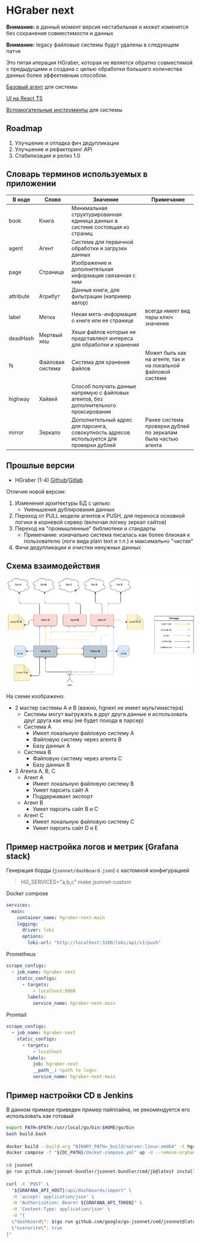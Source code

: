 # HGraber next

**Внимание:** в данный момент версия нестабильная и может изменятся без сохранения совместимости и данных

**Внимание:** legacy файловые системы будут удалены в следующем патче

Это пятая итерация HGraber, которая не является обратно совместимой с предыдущими и создана с целью обработки большего количества данных более эффективным способом.

[Базовый агент](https://github.com/gbh007/hgraber-next-agent-core) для системы

[UI на React TS](https://github.com/gbh007/hgraber-next-react-ui)

[Вспомогательные инструменты](https://github.com/gbh007/hgraber-next-tools) для системы

## Roadmap

1. Улучшение и отладка фич дедупликации
2. Улучшение и рефакторинг API
3. Стабилизация и релиз 1.0

## Словарь терминов используемых в приложении

| В коде    | Слово            | Значение                                                                                 | Примечание                                                    |
| --------- | ---------------- | ---------------------------------------------------------------------------------------- | ------------------------------------------------------------- |
| book      | Книга            | Минимальная структурированная единица данных в системе состоящая из страниц              |                                                               |
| agent     | Агент            | Система для первичной обработки и загрузки данных                                        |                                                               |
| page      | Страница         | Изображение и дополнительная информация связанная с ним                                  |                                                               |
| attribute | Атрибут          | Данные книги, для фильтрации (например автор)                                            |                                                               |
| label     | Метка            | Некая мета-информация о книге или ее странице                                            | всегда имеет вид пары ключ значение                           |
| deadHash  | Мертвый хеш      | Хеши файлов которые не представляют интереса для обработки и хранения                    |                                                               |
| fs        | Файловая система | Система для хранения файлов                                                              | Может быть как на агенте, так и на локальной файловой системе |
| highway   | Хайвей           | Способ получать данные напрямую с файловых агентов, без дополнительного проксирования    |                                                               |
| mirror    | Зеркало          | Дополнительный адрес для парсинга, совокупность адресов используется для проверки дублей | Ранее система проверки дублей по зеркалам была частью агента  |

## Прошлые версии

- HGraber (1-4) [Github](https://github.com/gbh007/hgraber)/[Gitlab](https://gitlab.com/gbh007/hgraber)

Отличия новой версии:

1. Изменения архитектуры БД с целью:
   - Уменьшения дублирования данных
2. Переход от PULL модели агентов к PUSH, для переноса основной логики в корневой сервер (включая логику зеркал сайтов)
3. Переход на "промышленные" библиотеки и стандарты
   - Примечание: изначально система писалась как более близкая к пользователю (логи вида plain text и т.п.) и максимально "чистая"
4. Фичи дедупликации и очистки ненужных данных

## Схема взаимодействия

![schema](scheme.drawio.png)

На схеме изображено:

- 2 мастер системы A и B (важно, hgnext не имеет мультимастера)
  - Системы могут выгружать в друг друга данные и использовать друг друга как кеш (не будет похода в парсер)
  - Система A
    - Имеет локальную файловую систему A
    - Файловую систему через агента B
    - Базу данных A
  - Система B
    - Файловую систему через агента C
    - Базу данных B
- 3 Агента A, B, C
  - Агент A
    - Имеет локальную файловую систему B
    - Умеет парсить сайт A
    - Поддерживает экспорт
  - Агент B
    - Умеет парсить сайт B и C
  - Агент C
    - Имеет локальную файловую систему C
    - Умеет парсить сайт D и E

## Пример настройка логов и метрик (Grafana stack)

Генерация борды (`jsonnet/dashboard.json`) с кастомной конфигурацией

> HG_SERVICES="a,b,c" make jsonnet-custom

Docker compose

```yaml
services:
  main:
    container_name: hgraber-next-main
    logging:
      driver: loki
      options:
        loki-url: "http://localhost:3100/loki/api/v1/push"
```

Prometheus

```yaml
scrape_configs:
  - job_name: hgraber-next
    static_configs:
      - targets:
          - localhost:8080
        labels:
          service_name: hgraber-next-main
```

Promtail

```yaml
scrape_configs:
  - job_name: hgraber-next
    static_configs:
      - targets:
          - localhost
        labels:
          job: hgraber-next
          __path__: <path to logs>
          service_name: hgraber-next-main
```

## Пример настройки CD в Jenkins

В данном примере приведен пример пайплайна, не рекомендуется его использовать как готовый

```bash
export PATH=$PATH:/usr/local/go/bin:$HOME/go/bin
bash build.bash

docker build --build-arg "BINARY_PATH=_build/server-linux-amd64" -t hgraber-next-server:latest .
docker compose -f "${DC_PATH}/docker-compose.yml" up -d --remove-orphans

cd jsonnet
go run github.com/jsonnet-bundler/jsonnet-bundler/cmd/jb@latest install github.com/grafana/grafonnet/gen/grafonnet-latest@main

curl -X 'POST' \
  "${GRAFANA_API_HOST}/api/dashboards/import" \
  -H 'accept: application/json' \
  -H "Authorization: Bearer ${GRAFANA_API_TOKEN}" \
  -H 'Content-Type: application/json' \
  -d "{
  \"dashboard\": $(go run github.com/google/go-jsonnet/cmd/jsonnet@latest --ext-str services="${HG_SERVICES}" -J vendor dashboard.jsonnet),
  \"overwrite\": true
}"
```
